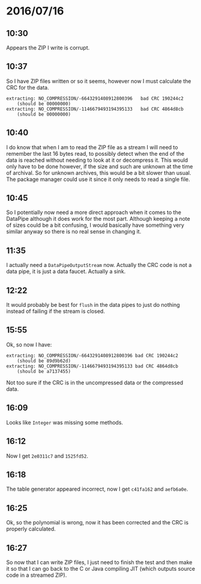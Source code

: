 # 2016/07/16

## 10:30

Appears the ZIP I write is corrupt.

## 10:37

So I have ZIP files written or so it seems, however now I must calculate the
CRC for the data.

	extracting: NO_COMPRESSION/-6643291408912800396   bad CRC 190244c2
		(should be 00000000)
	extracting: NO_COMPRESSION/-1146679493194395133   bad CRC 4864d8cb
		(should be 00000000)

## 10:40

I do know that when I am to read the ZIP file as a stream I will need to
remember the last 16 bytes read, to possibly detect when the end of the data
is reached without needing to look at it or decompress it. This would only have
to be done however, if the size and such are unknown at the time of archival.
So for unknown archives, this would be a bit slower than usual. The package
manager could use it since it only needs to read a single file.

## 10:45

So I potentially now need a more direct approach when it comes to the DataPipe
although it does work for the most part. Although keeping a note of sizes could
be a bit confusing, I would basically have something very similar anyway so
there is no real sense in changing it.

## 11:35

I actually need a `DataPipeOutputStream` now. Actually the CRC code is not a
data pipe, it is just a data faucet. Actually a sink.

## 12:22

It would probably be best for `flush` in the data pipes to just do nothing
instead of failing if the stream is closed.

## 15:55

Ok, so now I have:

	extracting: NO_COMPRESSION/-6643291408912800396 bad CRC 190244c2
		(should be 89d9b62d)
	extracting: NO_COMPRESSION/-1146679493194395133 bad CRC 4864d8cb
		(should be a7137455)

Not too sure if the CRC is in the uncompressed data or the compressed data.

## 16:09

Looks like `Integer` was missing some methods.

## 16:12

Now I get `2e0311c7` and `1525fd52`.

## 16:18

The table generator appeared incorrect, now I get `c41fa162` and `aefb6a0e`.

## 16:25

Ok, so the polynomial is wrong, now it has been corrected and the CRC is
properly calculated.

## 16:27

So now that I can write ZIP files, I just need to finish the test and then make
it so that I can go back to the C or Java compiling JIT (which outputs source
code in a streamed ZIP).

